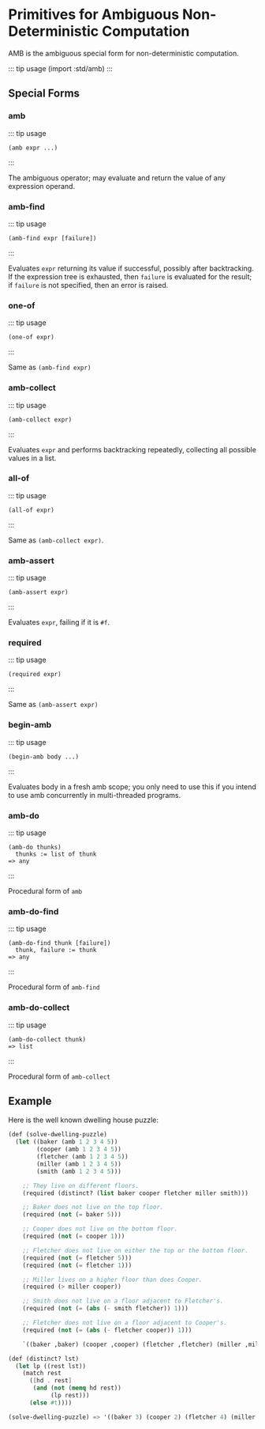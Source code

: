 # Primitives for Ambiguous Non-Deterministic Computation

AMB is the ambiguous special form for non-deterministic computation.

::: tip usage
(import :std/amb)
:::

## Special Forms

### amb
::: tip usage
```
(amb expr ...)
```
:::

The ambiguous operator; may evaluate and return the value of any expression operand.

### amb-find
::: tip usage
```
(amb-find expr [failure])
```
:::

Evaluates `expr` returning its value if successful, possibly after backtracking.
If the expression tree is exhausted, then `failure` is evaluated for the result;
if `failure` is not specified, then an error is raised.

### one-of
::: tip usage
```
(one-of expr)
```
:::

Same as `(amb-find expr)`

### amb-collect
::: tip usage
```
(amb-collect expr)
```
:::

Evaluates `expr` and performs backtracking repeatedly, collecting all possible
values in a list.

### all-of
::: tip usage
```
(all-of expr)
```
:::

Same as `(amb-collect expr)`.

### amb-assert
::: tip usage
```
(amb-assert expr)
```
:::

Evaluates `expr`, failing if it is `#f`.

### required
::: tip usage
```
(required expr)
```
:::

Same as `(amb-assert expr)`

### begin-amb
::: tip usage
```
(begin-amb body ...)
```
:::

Evaluates body in a fresh amb scope; you only need to use this if you intend to use amb
concurrently in multi-threaded programs.

### amb-do
::: tip usage
```
(amb-do thunks)
  thunks := list of thunk
=> any
```
:::

Procedural form of `amb`

### amb-do-find
::: tip usage
```
(amb-do-find thunk [failure])
  thunk, failure := thunk
=> any
```
:::

Procedural form of `amb-find`

### amb-do-collect
::: tip usage
```
(amb-do-collect thunk)
=> list
```
:::

Procedural form of `amb-collect`


## Example

Here is the well known dwelling house puzzle:

```scheme
(def (solve-dwelling-puzzle)
  (let ((baker (amb 1 2 3 4 5))
        (cooper (amb 1 2 3 4 5))
        (fletcher (amb 1 2 3 4 5))
        (miller (amb 1 2 3 4 5))
        (smith (amb 1 2 3 4 5)))

    ;; They live on different floors.
    (required (distinct? (list baker cooper fletcher miller smith)))

    ;; Baker does not live on the top floor.
    (required (not (= baker 5)))

    ;; Cooper does not live on the bottom floor.
    (required (not (= cooper 1)))

    ;; Fletcher does not live on either the top or the bottom floor.
    (required (not (= fletcher 5)))
    (required (not (= fletcher 1)))

    ;; Miller lives on a higher floor than does Cooper.
    (required (> miller cooper))

    ;; Smith does not live on a floor adjacent to Fletcher's.
    (required (not (= (abs (- smith fletcher)) 1)))

    ;; Fletcher does not live on a floor adjacent to Cooper's.
    (required (not (= (abs (- fletcher cooper)) 1)))

    `((baker ,baker) (cooper ,cooper) (fletcher ,fletcher) (miller ,miller) (smith ,smith))))

(def (distinct? lst)
  (let lp ((rest lst))
    (match rest
      ([hd . rest]
       (and (not (memq hd rest))
            (lp rest)))
      (else #t))))

(solve-dwelling-puzzle) => '((baker 3) (cooper 2) (fletcher 4) (miller 5) (smith 1))
```
